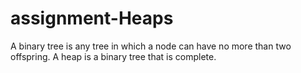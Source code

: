 # assignment-Heaps

A binary tree is any tree in which a node can have no more than two offspring. A heap is a binary tree that is complete. 